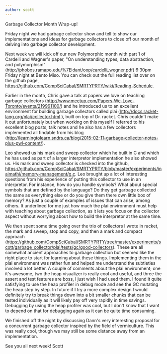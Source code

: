 ```yaml
---
author: scott
---
```

Garbage Collector Month Wrap-up!

Friday night we had garbage collector show and tell to show our implementations and ideas for garbage collectors to close off our month of delving into garbage collector development.

Next week we will kick off our new Polymorphic month with part 1 of Cardelli and Wagner's paper, "On understanding types, data abstraction, and polymorphism" (http://phobos.ramapo.edu/%7Eldant/oop/cardelli_wegner.pdf) 6:30pm Friday night at Bento Miso. You can check out the full reading list over on the github page, https://github.com/CompSciCabal/SMRTYPRTY/wiki/Reading-Schedule.

Earlier in the month, Chris gave a talk at papers we love on teaching garbage collectors (http://www.meetup.com/Papers-We-Love-Toronto/events/219961100/) and he introduced us to an excellent environment for building garbage collectors called plai (http://docs.racket-lang.org/plai/collector.html.), built on top of Dr. racket. Chris couldn't make it out unfortunately but when working on this myself I referred to his excellent blog posts, talk notes and he also has a few collectors implemented all findable from his blog (http://learningtolearn.sndrs.ca/blog/2015-02-11-garbage-collector-notes-plus-pwl-content/).

Leo showed us his mark and sweep collector which he built in C and which he has used as part of a larger interpretor implementation he also showed us. His mark and sweep collector is checked into the github, https://github.com/CompSciCabal/SMRTYPRTY/blob/master/experiments/inaimathi/memory-management/g.c. Leo brought up a lot of interesting questions from his experience of putting this collector to use in an interpretor. For instance, how do you handle symbols? What about special symbols that are defined by the language? Do they get garbage collected the same as everything else or do you give them there own little box of memory? As just a couple of examples of issues that can arise, among others. It underlined for me just how much the plai environment must help with teaching about garbage collection, as it lets you focus on the collector aspect without worrying about how to build the interpretor at the same time.

We then spent some time going over the trio of collectors I wrote in racket, the mark and sweep, stop and copy, and then a mark and compact approach (https://github.com/CompSciCabal/SMRTYPRTY/tree/master/experiments/scott/garbage_collector/plai/tests/gc/good-collectors). These are all somewhat ancient approaches to garbage collection but seemed like the right place to start for learning about these things. Implementing them in the plai environment was rather fun and helped me understand the subtleties involved a lot better. A couple of comments about the plai environment; one it's awesome, two the heap visualizer is really cool and useful, and three the assert and test features are boss, I just wish I had used them. I found it quite satisfying to use the heap profiler in debug mode and see the GC mutating the heap step by step. In future if I try a more complex design I would definitely try to break things down into a bit smaller chunks that can be tested individually as it will likely pay off very rapidly in time savings. Debugging by using the heap profiler was cool, but I don't know that I want to depend on that for debugging again as it can be quite time consuming.

We finished off the night by discussing Dann's very interesting proposal for a concurrent garbage collector inspired by the field of vermiculture. This was really cool, though we may still be some distance away from an implementation.

See you all next week!
Scott
